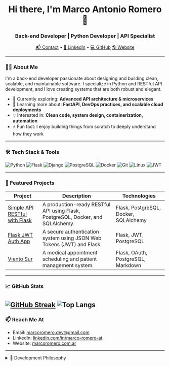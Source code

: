 
<h1 align="center">Hi there, I'm Marco Antonio Romero 👋</h1>
<h3 align="center">Back-end Developer | Python Developer | API Specialist</h3>

<p align="center">
  <a href="mailto:marcoromero.dev@gmail.com">📬 Contact</a> •
  <a href="https://www.linkedin.com/in/marco-romero-at/">🔗 LinkedIn</a> •
  <a href="https://github.com/Darkfoe703">💻 GitHub</a>
  <a href="https://marcoromero.com.ar">🌎 Website</a>
</p>

---

### 🧑‍💻 About Me

I'm a back-end developer passionate about designing and building clean, scalable, and maintainable software. I specialize in Python and RESTful API development, and I love creating systems that are both robust and elegant.

- 🔭 Currently exploring: **Advanced API architecture & microservices**
- 🌱 Learning more about: **FastAPI, DevOps practices, and scalable cloud deployments**
- 💡 Interested in: **Clean code, system design, containerization, automation**
- ⚡ Fun fact: I enjoy building things from scratch to deeply understand how they work

---

### 🛠️ Tech Stack & Tools

![Python](https://img.shields.io/badge/Python-3776AB?style=flat&logo=python&logoColor=white)
![Flask](https://img.shields.io/badge/Flask-000000?style=flat&logo=flask)
![Django](https://img.shields.io/badge/Django-092E20?style=flat&logo=django&logoColor=white)
![PostgreSQL](https://img.shields.io/badge/PostgreSQL-4169E1?style=flat&logo=postgresql&logoColor=white)
![Docker](https://img.shields.io/badge/Docker-2496ED?style=flat&logo=docker&logoColor=white)
![Git](https://img.shields.io/badge/Git-F05032?style=flat&logo=git&logoColor=white)
![Linux](https://img.shields.io/badge/Linux-FCC624?style=flat&logo=linux&logoColor=black)
![JWT](https://img.shields.io/badge/JWT-000000?style=flat&logo=jsonwebtokens&logoColor=white)

---

### 🚀 Featured Projects

| Project | Description | Technologies |
|--------|-------------|--------------|
| [Simple API RESTful with Flask](https://github.com/Darkfoe703/Simple-API-RESTful-FLASK) | A production-ready RESTful API using Flask, PostgreSQL, Docker, and SQLAlchemy. | Flask, PostgreSQL, Docker, SQLAlchemy |
| [Flask JWT Auth App](https://github.com/Darkfoe703/Flask-JWT) | A secure authentication system using JSON Web Tokens (JWT) and Flask. | Flask, JWT, PostgreSQL |
| [Viento Sur](https://github.com/Darkfoe703/viento-sur) | A medical appointment scheduling and patient management system. | Flask, OAuth, PostgreSQL, Markdown |

---

### 📈 GitHub Stats

[![GitHub Streak](https://streak-stats.demolab.com?user=Darkfoe703&theme=gotham&card_width=450&card_height=190)](https://git.io/streak-stats) ![Top Langs](https://github-readme-stats.vercel.app/api/top-langs/?username=Darkfoe703&theme=gotham&layout=compact&hide=html,css&card_height=190)
---

### 📫 Reach Me At

- Email: [marcoromero.dev@gmail.com](mailto:marcoromero.dev@gmail.com)
- LinkedIn: [linkedin.com/in/marco-romero-at](https://www.linkedin.com/in/marco-romero-at)
- Website: [marcoromero.com.ar](https://marcoromero.com.ar)

---

<details>
  <summary>📜 Development Philosophy</summary>

  > “Great software is not only functional — it's readable, testable, and built to last.”
</details>

